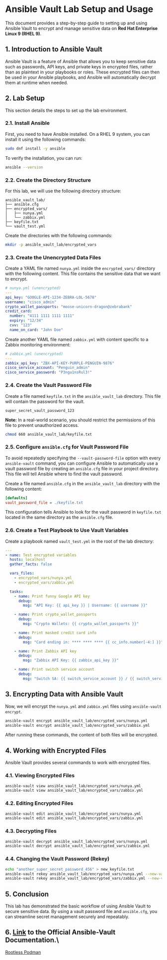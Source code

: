 # Ansible Vault Lab Setup and Usage

This document provides a step-by-step guide to setting up and using Ansible Vault to encrypt and manage sensitive data on **Red Hat Enterprise Linux 9 (RHEL 9)**.

## 1. Introduction to Ansible Vault

Ansible Vault is a feature of Ansible that allows you to keep sensitive data such as passwords, API keys, and private keys in encrypted files, rather than as plaintext in your playbooks or roles. These encrypted files can then be used in your Ansible playbooks, and Ansible will automatically decrypt them at runtime when needed.

## 2. Lab Setup

This section details the steps to set up the lab environment.

### 2.1. Install Ansible

First, you need to have Ansible installed. On a RHEL 9 system, you can install it using the following commands:

```bash
sudo dnf install -y ansible
```

To verify the installation, you can run:

```bash
ansible --version
```

### 2.2. Create the Directory Structure

For this lab, we will use the following directory structure:

```
ansible_vault_lab/
├── ansible.cfg
├── encrypted_vars/
│   ├── nunya.yml
│   └── zabbix.yml
├── keyfile.txt
└── vault_test.yml
```

Create the directories with the following commands:

```bash
mkdir -p ansible_vault_lab/encrypted_vars
```

### 2.3. Create the Unencrypted Data Files

Create a YAML file named `nunya.yml` inside the `encrypted_vars/` directory with the following content. This file contains the sensitive data that we want to encrypt.

```yaml
# nunya.yml (unencrypted)
---
api_key: "GOOGLE-API-1234-ZEBRA-LOL-5678"
username: "cisco_admin"
crypto_wallet_passports: "moose-unicorn-dragon@zebrabank"
credit_card:
  number: "4111 1111 1111 1111"
  expiry: "12/34"
  cvv: "123"
  name_on_card: "John Doe"
```

Create another YAML file named `zabbix.yml` with content specific to a Zabbix monitoring environment:

```yaml
# zabbix.yml (unencrypted)
---
zabbix_api_key: "ZBX-API-KEY-PURPLE-PENGUIN-9876"
cisco_service_account: "Penguin_admin"
cisco_service_password: "P3ngu1nsRul3!"
```

### 2.4. Create the Vault Password File

Create a file named `keyfile.txt` in the `ansible_vault_lab` directory. This file will contain the password for the vault.

```
super_secret_vault_password_123
```

**Note:** In a real-world scenario, you should restrict the permissions of this file to prevent unauthorized access.

```bash
chmod 660 ansible_vault_lab/keyfile.txt
```

### 2.5. Configure `ansible.cfg` for Vault Password File

To avoid repeatedly specifying the `--vault-password-file` option with every `ansible-vault` command, you can configure Ansible to automatically use a vault password file by creating an `ansible.cfg` file in your project directory. This file will tell Ansible where to find the vault password.

Create a file named `ansible.cfg` in the `ansible_vault_lab` directory with the following content:

```ini
[defaults]
vault_password_file = ./keyfile.txt
```

This configuration tells Ansible to look for the vault password in `keyfile.txt` located in the same directory as the `ansible.cfg` file.

### 2.6. Create a Test Playbook to Use Vault Variables

Create a playbook named `vault_test.yml` in the root of the lab directory:

```yaml
---
- name: Test encrypted variables
  hosts: localhost
  gather_facts: false

  vars_files:
    - encrypted_vars/nunya.yml
    - encrypted_vars/zabbix.yml

  tasks:
    - name: Print funny Google API key
      debug:
        msg: "API Key: {{ api_key }} | Username: {{ username }}"

    - name: Print crypto_wallet_passports
      debug:
        msg: "Crypto Wallets: {{ crypto_wallet_passports }}"

    - name: Print masked credit card info
      debug:
        msg: "Card ending in: **** **** **** {{ cc_info.number[-4:] }}"

    - name: Print Zabbix API key
      debug:
        msg: "Zabbix API Key: {{ zabbix_api_key }}"

    - name: Print switch service account
      debug:
        msg: "Switch SA: {{ switch_service_account }} / {{ switch_service_password }}"
```

## 3. Encrypting Data with Ansible Vault

Now, we will encrypt the `nunya.yml` and `zabbix.yml` files using `ansible-vault encrypt`.

```bash
ansible-vault encrypt ansible_vault_lab/encrypted_vars/nunya.yml
ansible-vault encrypt ansible_vault_lab/encrypted_vars/zabbix.yml
```

After running these commands, the content of both files will be encrypted.

## 4. Working with Encrypted Files

Ansible Vault provides several commands to work with encrypted files.

### 4.1. Viewing Encrypted Files

```bash
ansible-vault view ansible_vault_lab/encrypted_vars/nunya.yml
ansible-vault view ansible_vault_lab/encrypted_vars/zabbix.yml
```

### 4.2. Editing Encrypted Files

```bash
ansible-vault edit ansible_vault_lab/encrypted_vars/nunya.yml
ansible-vault edit ansible_vault_lab/encrypted_vars/zabbix.yml
```

### 4.3. Decrypting Files

```bash
ansible-vault decrypt ansible_vault_lab/encrypted_vars/nunya.yml
ansible-vault decrypt ansible_vault_lab/encrypted_vars/zabbix.yml
```

### 4.4. Changing the Vault Password (Rekey)

```bash
echo "another_super_secret_password_456" > new_keyfile.txt
ansible-vault rekey ansible_vault_lab/encrypted_vars/nunya.yml --new-vault-password-file new_keyfile.txt
ansible-vault rekey ansible_vault_lab/encrypted_vars/zabbix.yml --new-vault-password-file new_keyfile.txt
```

## 5. Conclusion

This lab has demonstrated the basic workflow of using Ansible Vault to secure sensitive data. By using a vault password file and `ansible.cfg`, you can streamline secret management securely and repeatably.

## 6. [Link](https://docs.ansible.com/ansible/2.8/user_guide/vault.html) to the Official Ansible-Vault Documentation.\

[Rootless Podman](https://developers.redhat.com/blog/2020/09/25/rootless-containers-with-podman-the-basics#)

